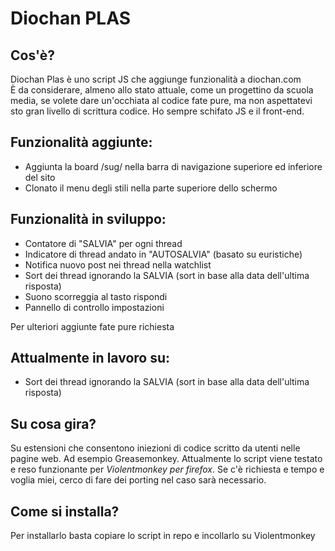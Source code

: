 # Diochan PLAS
## Cos'è?
Diochan Plas è uno script JS che aggiunge funzionalità a diochan.com<br>
È da considerare, almeno allo stato attuale, come un progettino da scuola media, se volete dare un'occhiata al codice fate pure, ma non aspettatevi sto gran livello di scrittura codice. Ho sempre schifato JS e il front-end.

## Funzionalità aggiunte:
- Aggiunta la board /sug/ nella barra di navigazione superiore ed inferiore del sito
- Clonato il menu degli stili nella parte superiore dello schermo 

## Funzionalità in sviluppo:
- Contatore di "SALVIA" per ogni thread
- Indicatore di thread andato in "AUTOSALVIA" (basato su euristiche)
- Notifica nuovo post nei thread nella watchlist
- Sort dei thread ignorando la SALVIA  (sort in base alla data dell'ultima risposta)
- Suono scorreggia al tasto rispondi
- Pannello di controllo impostazioni

Per ulteriori aggiunte fate pure richiesta

## Attualmente in lavoro su:
- Sort dei thread ignorando la SALVIA  (sort in base alla data dell'ultima risposta)


## Su cosa gira?
Su estensioni che consentono iniezioni di codice scritto da utenti nelle pagine web. Ad esempio Greasemonkey.
Attualmente lo script viene testato e reso funzionante per *Violentmonkey per firefox*. Se c'è richiesta e tempo e voglia miei, cerco di fare dei porting nel caso sarà necessario.

## Come si installa?
Per installarlo basta copiare lo script in repo e incollarlo su Violentmonkey
